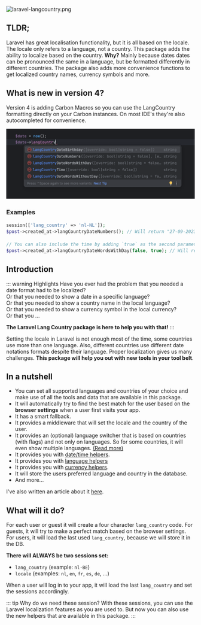 ![laravel-langcountry.png](./public/laravel-langcountry.png)

## TLDR;

Laravel has great localisation functionality, but it is all based on the locale. The locale only refers to a language,
not a country. This package adds the ability to localize based on the country.
**Why?** Mainly because dates dates can be pronounced the same in a language, but be formatted differently in different
countries.
The package also adds more convenience functions to get localized country names, currency symbols and more.

## What is new in version 4?

Version 4 is adding Carbon Macros so you can use the LangCountry formatting directly on your Carbon instances. On most
IDE's they're also autocompleted for convenience.

![autocomplete.png](./public/autocomplete.png)

### Examples

```php
session(['lang_country' => 'nl-NL']);
$post->created_at->langCountryDateNumbers(); // Will return "27-09-2023"

// You can also include the time by adding `true` as the second parameter.
$post->created_at->langCountryDateWordsWithDay(false, true); // Will return "Wednesday September 27th 2023 01:05 pm"


```

## Introduction

::: warning Highlights
Have you ever had the problem that you needed a date format had to be localized? <br>
Or that you needed to show a date in a specific language? <br>
Or that you needed to show a country name in the local language? <br>
Or that you needed to show a currency symbol in the local currency? <br>
Or that you ...

**The Laravel Lang Country package is here to help you with that!**
:::

Setting the locale in Laravel is not enough most of the time, some countries use more than one language. Also,
different countries use different date notations formats despite their language. Proper localization gives us many
challenges. **This package will help you out with new tools in your tool belt**.

## In a nutshell

* You can set all supported languages and countries of your choice and make use of all the tools and data that are
  available in this package.
* It will automatically try to find the best match for the user based on the **browser settings** when a user first
  visits your app.
* It has a smart fallback.
* It provides a middleware that will set the locale and the country of the user.
* It provides an (optional) language switcher that is based on countries (with flags) and not only on languages. So for
  some countries, it will even show multiple languages. [(Read more)](/usage/language-switcher)
* It provides you with [date/time helpers](/usage/date-time).
* It provides you with [language helpers](/usage/language)
* It provides you with [currency helpers](/usage/currency).
* It will store the users preferred language and country in the database.
* And more...

I've also written an article about
it [here](https://stefrouschop.nl/why-a-locale-is-sometimes-not-enough-in-laravel-28b1e82029cc).

## What will it do?

For each user or guest it will create a four character `lang_country` code. For guests, it will try to make a perfect
match based on the browser settings. For users, it will load the last used `lang_country`, because we will store it in
the DB.

**There will ALWAYS be two sessions set:**

- `lang_country` (example: `nl-BE`)
- `locale` (examples: `nl`, `en`, `fr`, `es`, `de`, ...)

When a user will log in to your app, it will load the last `lang_country` and set the sessions accordingly.

::: tip Why do we need these session?
With these sessions, you can use the Laravel localization features as you are used to. But now you can also use the new
helpers that are available in this package.
:::
